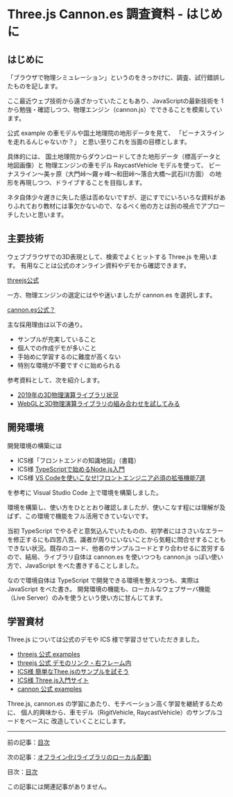 # Three.js Cannon.es 調査資料 - はじめに

## はじめに

「ブラウザで物理シミュレーション」というのをきっかけに、調査、試行錯誤したものを記します。

ここ最近ウェブ技術から遠ざかっていたこともあり、JavaScriptの最新技術を 1 から勉強・確認しつつ、物理エンジン（cannon.js）でできることを模索しています。

公式 example の車モデルや国土地理院の地形データを見て、
「ビーナスラインを走れるんじゃないか？」
と思い至りこれを当面の目標とします。

具体的には、
国土地理院からダウンロードしてきた地形データ（標高データと地図画像）と
物理エンジンの車モデル RaycastVehicle モデルを使って、
ビーナスライン～美ヶ原（大門峠～霧ヶ峰～和田峠～落合大橋～武石川方面）
の地形を再現しつつ、ドライブすることを目指します。

ネタ自体少々遅きに失した感は否めないですが、逆にすでにいろいろな資料がありふれており教材には事欠かないので、なるべく他の方とは別の視点でアプローチしたいと思います。


## 主要技術

ウェブブラウザでの3D表現として、検索でよくヒットする Three.js を用います。
有用なことは公式のオンライン資料やデモから確認できます。

[threejs公式](https://threejs.org/)

一方、物理エンジンの選定にはやや迷いましたが cannon.es を選択します。

[cannon.es公式？](https://pmndrs.github.io/cannon-es/)

主な採用理由は以下の通り。

- サンプルが充実していること
- 個人での作成デモが多いこと
- 手始めに学習するのに難度が高くない
- 特別な環境が不要ですぐに始められる

参考資料として、次を紹介します。

- [2019年の3D物理演算ライブラリ状況](https://qiita.com/naotaro0123/items/96a0a059ce2983ae9da7)
- [WebGLと3D物理演算ライブラリの組み合わせを試してみる](https://qiita.com/cx20/items/3ebed669fb9c9e797935)

## 開発環境

開発環境の構築には

- ICS様「フロントエンドの知識地図」（書籍）
- ICS様 [TypeScriptで始めるNode.js入門](https://ics.media/entry/4682/)
- ICS様 [VS Codeを使いこなせ!フロントエンジニア必須の拡張機能7選](https://ics.media/entry/18544/)

を参考に Visual Studio Code 上で環境を構築しました。

環境を構築し、使い方をひととおり確認しましたが、使いこなす程には理解が及ばず、この環境で機能をフル活用できていないです。

当初 TypeScript でやるぞと意気込んでいたものの、初学者にはささいなエラーを修正するにも四苦八苦。識者が周りにいないことから気軽に問合せすることもできない状況。既存のコード、他者のサンプルコードとすり合わせるに苦労するので、結局、ライブラリ自体は cannon.es を使いつつも cannon.js っぽい使い方で、JavaScript をべた書きすることしました。

なので環境自体は TypeScript で開発できる環境を整えつつも、実際は JavaScript をべた書き。
開発環境の機能も、ローカルなウェブサーバ機能（Live Server）のみを使うという使い方に甘んじてます。

## 学習資材

Three.js については公式のデモや ICS 様で学習させていただきました。

- [threejs 公式 examples](https://threejs.org/examples/)
- [threejs 公式 デモのリンク・右フレーム内](https://threejs.org/)
- [ICS様 簡単なThee.jsのサンプルを試そう](https://ics.media/tutorial-three/quickstart/)
- [ICS様 Three.js入門サイト](https://ics.media/tutorial-three/)
- [cannon 公式 examples](https://pmndrs.github.io/cannon-es/)

Three.js, cannon.es の学習にあたり、モチベーション高く学習を継続するために、
個人的興味から、車モデル（RigitVehicle, RaycastVehicle）のサンプルコードをベースに
改造していくことにします。

------------------------------------------------------------

前の記事：[目次](000.md)

次の記事：[オフライン化(ライブラリのローカル配置)](002.md)

目次：[目次](000.md)

この記事には関連記事がありません。

